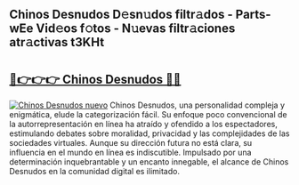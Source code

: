 ## Chinos Desnudos D𝚎sn𝚞dos filtr𝚊dos - Parts-wEe Vid𝚎os f𝚘tos - N𝚞evas filtr𝚊ciones atr𝚊ctivas t3KHt

# <h2><a href="http://mbaq8i.tromn.icu/?c=Chinos+Desnudos">🔗👉👉👉 Chinos Desnudos 🔗🔗</a></h2>

[![Chinos Desnudos nuevo](https://i.imgur.com/pEAQMta.gif)](http://mbaq8i.tromn.icu/?c=Chinos+Desnudos)
Chinos Desnudos, una personalidad compleja y enigmática, elude la categorización fácil. Su enfoque poco convencional de la autorrepresentación en línea ha atraído y ofendido a los espectadores, estimulando debates sobre moralidad, privacidad y las complejidades de las sociedades virtuales. Aunque su dirección futura no está clara, su influencia en el mundo en línea es indiscutible. Impulsado por una determinación inquebrantable y un encanto innegable, el alcance de Chinos Desnudos en la comunidad digital es ilimitado.
